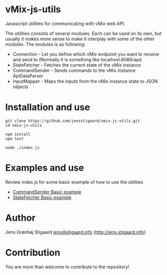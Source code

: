 # vMix-js-utils
Javascript utilities for communicating with vMix web API.

The utilities consists of several modules. Each can be used on its own, but usually it makes more sense to make it interplay with some of the other modules.
The modules is as following:
 - Connection - Let you define which vMix endpoint you want to receive and send to (Normally it is something like localhost:8088/api)
 - StateFetcher - Fetches the current state of the vMix instance
 - CommandSender - Sends commands to the vMix instance ApiDataParser
 - InputMapper - Maps the inputs from the vMix instance state to JSON objects

# Installation and use
```
git clone https://github.com/jensstigaard/vmix-js-utils.git
cd vmix-js-utils

npm install
npm test

node ./index.js
```
# Examples and use
Review index.js for some basic example of how to use the utilities
 - [CommandSender Basic example](../../blob/master/examples/command-sender-basic.js)
 - [StateFetcher Basic example](../../blob/master/examples/state-fetcher-basic.js)

# Author
Jens Grønhøj Stigaard <jens@stigaard.info> (http://jens.stigaard.info)

# Contribution
You are more than welcome to contribute to the repository!
